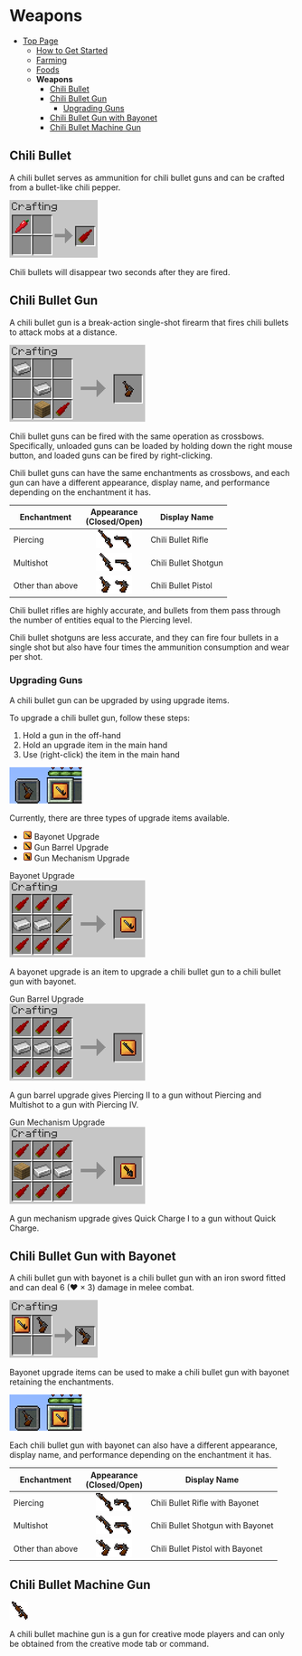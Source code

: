 # Weapons

- [Top Page](../index.html)
  - [How to Get Started](index.html)
  - [Farming](farming.html)
  - [Foods](foods.html)
  - **Weapons**
    - [Chili Bullet](#chili-bullet)
    - [Chili Bullet Gun](#chili-bullet-gun)
      - [Upgrading Guns](#upgrading-guns)
    - [Chili Bullet Gun with Bayonet](#chili-bullet-gun-with-bayonet)
    - [Chili Bullet Machine Gun](#chili-bullet-machine-gun)

## Chili Bullet

A chili bullet serves as ammunition for chili bullet guns and can be crafted from a bullet-like chili pepper.

![Crafting chili bullet](../media/item/crafting/crafting_chili_bullet.png)

Chili bullets will disappear two seconds after they are fired.

## Chili Bullet Gun

A chili bullet gun is a break-action single-shot firearm that fires chili bullets to attack mobs at a distance.

![Crafting chili bullet gun](../media/item/crafting/crafting_chili_bullet_gun.png)

Chili bullet guns can be fired with the same operation as crossbows. Specifically, unloaded guns can be loaded by holding down the right mouse button, and loaded guns can be fired by right-clicking.

Chili bullet guns can have the same enchantments as crossbows, and each gun can have a different appearance, display name, and performance depending on the enchantment it has.

|Enchantment|Appearance<br/>(Closed/Open)|Display Name|
|-----------|:--------------------------:|------------|
|Piercing|![ ](../media/item/rifle_32.png)![ ](../media/item/rifle_loading_32.png)|Chili Bullet Rifle|
|Multishot|![ ](../media/item/shotgun_32.png)![ ](../media/item/shotgun_loading_32.png)|Chili Bullet Shotgun|
|Other than above|![ ](../media/item/pistol_32.png)![ ](../media/item/pistol_loading_32.png)|Chili Bullet Pistol|

Chili bullet rifles are highly accurate, and bullets from them pass through the number of entities equal to the Piercing level.

Chili bullet shotguns are less accurate, and they can fire four bullets in a single shot but also have four times the ammunition consumption and wear per shot.

### Upgrading Guns

A chili bullet gun can be upgraded by using upgrade items.

To upgrade a chili bullet gun, follow these steps:

1. Hold a gun in the off-hand
2. Hold an upgrade item in the main hand
3. Use (right-click) the item in the main hand

![Upgrading chili bullet gun](../media/item/misc/upgrading_chili_bullet_gun.png)

Currently, there are three types of upgrade items available.

- ![ ](../media/item/upgrade_gun_bayonet.png) Bayonet Upgrade
- ![ ](../media/item/upgrade_gun_barrel.png) Gun Barrel Upgrade
- ![ ](../media/item/upgrade_gun_mechanism.png) Gun Mechanism Upgrade

Bayonet Upgrade  
![Crafting bayonet upgrade](../media/item/crafting/crafting_upgrade_gun_bayonet.png)

A bayonet upgrade is an item to upgrade a chili bullet gun to a chili bullet gun with bayonet.

Gun Barrel Upgrade  
![Crafting gun barrel upgrade](../media/item/crafting/crafting_upgrade_gun_barrel.png)

A gun barrel upgrade gives Piercing II to a gun without Piercing and Multishot to a gun with Piercing IV.

Gun Mechanism Upgrade  
![Crafting gun mechanism upgrade](../media/item/crafting/crafting_upgrade_gun_mechanism.png)

A gun mechanism upgrade gives Quick Charge I to a gun without Quick Charge.

## Chili Bullet Gun with Bayonet

A chili bullet gun with bayonet is a chili bullet gun with an iron sword fitted and can deal 6 (♥ × 3) damage in melee combat.

![Crafting chili bullet gun with bayonet](../media/item/crafting/crafting_bayoneted_gun_v1.2.0.png)

Bayonet upgrade items can be used to make a chili bullet gun with bayonet retaining the enchantments.

![Upgrading chili bullet gun](../media/item/misc/upgrading_chili_bullet_gun.png)

Each chili bullet gun with bayonet can also have a different appearance, display name, and performance depending on the enchantment it has.

|Enchantment|Appearance<br/>(Closed/Open)|Display Name|
|-----------|:--------------------------:|------------|
|Piercing|![ ](../media/item/rifle_bayoneted_32.png)![ ](../media/item/rifle_bayoneted_loading_32.png)|Chili Bullet Rifle with Bayonet|
|Multishot|![ ](../media/item/shotgun_bayoneted_32.png)![ ](../media/item/shotgun_bayoneted_loading_32.png)|Chili Bullet Shotgun with Bayonet|
|Other than above|![ ](../media/item/pistol_bayoneted_32.png)![ ](../media/item/pistol_bayoneted_loading_32.png)|Chili Bullet Pistol with Bayonet|

## Chili Bullet Machine Gun

![ ](../media/item/machine_gun_32.png)

A chili bullet machine gun is a gun for creative mode players and can only be obtained from the creative mode tab or command.
